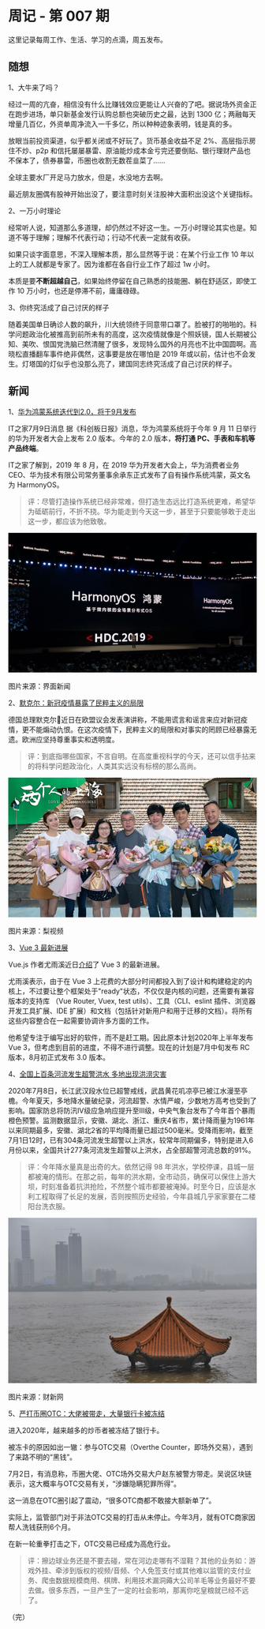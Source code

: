 # 周记 - 第 007 期

这里记录每周工作、生活、学习的点滴，周五发布。

## 随想

1、大牛来了吗？

经过一周的亢奋，相信没有什么比赚钱效应更能让人兴奋的了吧。据说场外资金正在跑步进场，单只新基金发行认购总额也突破历史之最，达到 1300 亿；两融每天增量几百亿，外资单周净流入一千多亿，所以种种迹象表明，钱是真的多。

放眼当前投资渠道，似乎都关闭或不好玩了。货币基金收益不足 2%、高层指示房住不炒、p2p 和信托屡屡暴雷、原油能炒成本金亏完还要倒贴、银行理财产品也不保本了，债券暴雷，币圈也收割无数茬韭菜了......

全球主要水厂开足马力放水，但是，水没地方去啊。

最近朋友圈偶有股神开始出没了，要注意时刻关注股神大面积出没这个关键指标。

2、一万小时理论

经常听人说，知道那么多道理，却仍然过不好这一生。一万小时理论其实也是。知道不等于理解；理解不代表行动；行动不代表一定就有收获。

如果只谈字面意思，不深入理解本质，那么显然等于说：在某个行业工作 10 年以上的工人就都是专家了。因为谁都在各自行业工作了超过 1w 小时。

本质是要**不断超越自己**，如果始终停留在自己熟悉的技能圈、躺在舒适区，即使工作 10 万小时，也还是停滞不前，庸庸碌碌。

3、你终究活成了自己讨厌的样子

随着美国单日确诊人数的飙升，川大统领终于同意带口罩了。脸被打的啪啪的。科学问题政治化被推高到前所未有的高度，这次疫情就像是个照妖镜，国人长期被公知、美吹、恨国党洗脑已然清醒了很多，发现特么国外的月亮也不比中国圆啊。高晓松直播翻车事件绝非偶然，这事要是放在哪怕是 2019 年或以前，估计也不会发生。灯塔国的灯似乎也没那么亮了，建国同志终究活成了自己讨厌的样子。

## 新闻

1、[华为鸿蒙系统迭代到2.0，将于9月发布](https://m.ithome.com/html/496838.htm)

IT之家7月9日消息 据《科创板日报》消息，华为鸿蒙系统将于今年 9 月 11 日举行的华为开发者大会上发布 2.0 版本。今年的 2.0 版本，**将打通 PC、手表和车机等产品终端**。

IT之家了解到，2019 年 8 月，在 2019 华为开发者大会上，华为消费者业务 CEO、华为技术有限公司常务董事余承东正式发布了自有操作系统鸿蒙，英文名为 HarmonyOS。

> 评：尽管打造操作系统已经非常难，但打造生态远比打造系统更难，希望华为砥砺前行，不折不挠。华为能走到今天这一步，甚至于只要能够敢于走出这一步，都应该为他致敬。

![img](https://raw.githubusercontent.com/gukt/images/master/github/images20200709_105906_701.jpg) 

图片来源：界面新闻

2、[默克尔：新冠疫情暴露了民粹主义的局限](https://www.pearvideo.com/video_1684995)

德国总理默克尔近日在欧盟议会发表演讲称，不能用谎言和谣言来应对新冠疫情，更不能煽动仇恨。在这次疫情下，民粹主义的局限和对事实的罔顾已经暴露无遗。欧洲应坚持尊重事实和透明度。

> 评：到底指哪些国家，不言自明。在高度重视科学的今天，还可以信手拈来的将科学问题政治化，人类其实远没有标榜的那么高尚。

![image](https://raw.githubusercontent.com/gukt/images/master/github/images175757yolfn59s86sw5g1z.jpg) 

图片来源：梨视频

3、[Vue 3 最新进展](https://www.oschina.net/news/116919/vue3-mid-2020-status-update)

Vue.js 作者尤雨溪近日[介绍](https://github.com/vuejs/rfcs/issues/183)了 Vue 3 的最新进展。

尤雨溪表示，由于在 Vue 3 上花费的大部分时间都投入到了设计和构建稳定的内核上，不过要让整个框架处于"ready"状态，不仅仅是内核的问题，还需要有兼容版本的支持库 （Vue Router, Vuex, test utils）、工具（CLI、eslint 插件、浏览器开发工具扩展、IDE 扩展）和文档（包括针对新用户和用于迁移的文档）。将所有这些内容整合在一起需要协调许多方面的工作。

他希望专注于编写出好的软件，而不是赶工期。因此原本计划2020年上半年发布 Vue 3，但考虑到目前的进度，不得不进行调整。现在的计划是7月中旬发布 RC 版本，8月初正式发布 3.0 版本。

4、[全国上百条河流发生超警洪水 多地出现洪涝灾害](http://photos.caixin.com/2020-07-08/101577075.html)

2020年7月8日，长江武汉段水位已超警戒线，武昌黄花叽凉亭已被江水漫至亭檐。今年夏天，多地降水量破纪录，河流超警、水情严峻，少数地方高考也受到了影响。国家防总将防汛Ⅳ级应急响应提升至Ⅲ级，中央气象台发布了今年首个暴雨橙色预警。监测数据显示，安徽、湖北、浙江、重庆4省市，累计降雨量为1961年以来同期最多，安徽、湖北2省的平均降雨量已超过500毫米。受降雨影响，截至7月1日12时，已有304条河流发生超警以上洪水，较常年同期偏多，特别是进入6月份以来，全国共计277条河流发生超警以上洪水，占全部超警河流总数的91%。

> 评：今年降水量真是出奇的大。依然记得 98 年洪水，学校停课，县城一层都被淹的情形。在那之前，每年的洪水期，全市动员，确保可以保住上游大坝，时刻准备着抗洪抢险，不然整个城市都要被淹掉。时至今日，应该是水利工程取得了长足的发展，否则按照历史经验，今年县城几乎家家要在二楼阳台洗衣服。

<img src="https://raw.githubusercontent.com/gukt/images/master/github/imagesimage-20200710023709737.png" alt="image-20200710023709737" style="zoom:50%;" /> 

图片来源：财新网

5、[严打币圈OTC：大佬被带走，大量银行卡被冻结](https://www.odaily.com/post/5152866)

进入2020年，越来越多的炒币者被冻结了银行卡。

被冻卡的原因如出一辙：参与OTC交易（Overthe Counter，即场外交易），遇到了来路不明的“黑钱”。

7月2日，有消息称，币圈大佬、OTC场外交易大户赵东被警方带走。吴说区块链表示，这大概率与OTC交易有关，“涉嫌隐瞒犯罪所得”。

这一消息在OTC圈引起了震动，“很多OTC商都不敢接大额新单了”。

实际上，监管部门对于非法OTC交易的打击从未停止。今年3月，就有OTC商家因帮人洗钱获刑6个月。

在新一轮重拳打击之下，OTC交易已经成为高危行业。

> 评：擦边球业务还是不要去碰，常在河边走哪有不湿鞋？其他的业务如：游戏外挂、牵涉到版权的视频/音频、个人免签支付或其他难以监管的支付业务、爬虫数据规模商用、棋牌、利用技术漏洞薅大公司羊毛等业务最好不要去做。很多东西，一旦产生了一定的社会影响，那离你吃皇粮就已经不远了。

 

（完）




